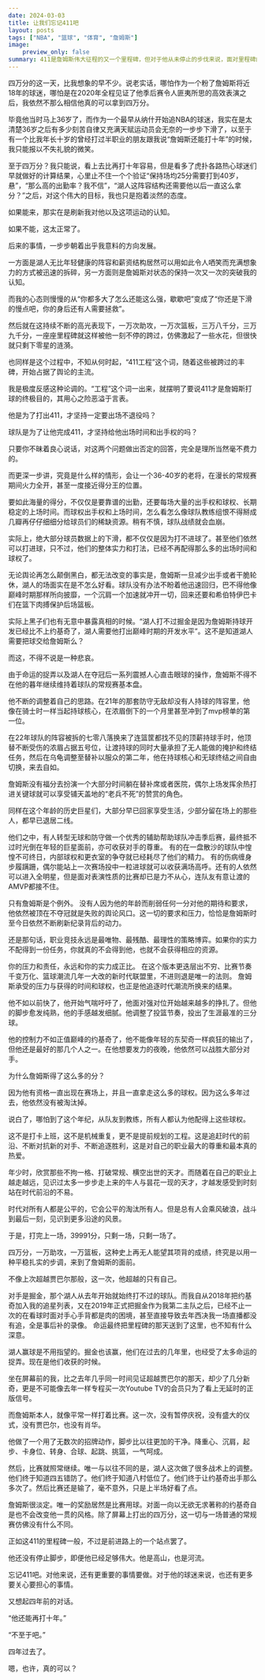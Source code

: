 ```yaml
---
date: 2024-03-03
title: 让我们忘记411吧
layout: posts
tags: ["NBA", "篮球", "体育", "詹姆斯"]
image:
    preview_only: false
summary: 411是詹姆斯伟大征程的又一个里程碑，但对于他从未停止的步伐来说，面对里程碑的态度更多的是淡然。
---
```


四万分的这一天，比我想象的早不少。说老实话，哪怕作为一个粉了詹姆斯将近18年的球迷，哪怕是在2020年全程见证了他季后赛令人匪夷所思的高效表演之后，我依然不那么相信他真的可以拿到四万分。

毕竟他当时马上36岁了，而作为一个最早从纳什开始追NBA的球迷，我实在是太清楚36岁之后有多少刻苦自律又充满天赋运动员会无奈的一步步下滑了，以至于有一个比我年长十岁的曾经打过半职业的朋友跟我说“詹姆斯还能打十年”的时候，我只能报以不失礼貌的微笑。

至于四万分？我只能说，看上去比再打十年容易，但是看多了虎扑各路热心球迷们早就做好的计算结果，心里止不住一个个验证“保持场均25分需要打到40岁，悬”，“那么高的出勤率？我不信”，“湖人这阵容结构还需要他以后一直这么拿分？”之后，对这个伟大的目标，我也只是抱着淡然的态度。

如果能来，那实在是刷新我对他以及这项运动的认知。

如果不能，这太正常了。

后来的事情，一步步朝着出乎我意料的方向发展。

一方面是湖人无比年轻健康的阵容和薪资结构居然可以用如此令人哂笑而充满想象力的方式被迅速的拆碎，另一方面则是詹姆斯对状态的保持一次又一次的突破我的认知。

而我的心态则慢慢的从“你都多大了怎么还能这么强，歇歇吧”变成了“你还是下滑的慢点吧，你的身后还有人需要拯救”。

然后就在这持续不断的高光表现下，一万次助攻，一万次篮板，三万八千分，三万九千分，一座座里程碑就这样被他一刻不停的跨过，仿佛激起了一些水花，但很快就只剩下零星的涟漪。

也同样是这个过程中，不知从何时起，“411工程”这个词，随着这些被跨过的丰碑，开始占据了舆论的主流。

我是极度反感这种论调的。“工程”这个词一出来，就摆明了要说411才是詹姆斯打球的终极目的，其用心之险恶溢于言表。

他是为了打出411，才坚持一定要出场不退役吗？

球队是为了让他完成411，才坚持给他出场时间和出手权的吗？

只要你不昧着良心说话，对这两个问题做出否定的回答，完全是理所当然毫不费力的。

而更深一步讲，究竟是什么样的情形，会让一个36-40岁的老将，在漫长的常规赛期间火力全开，甚至一度接近得分王的位置。

要如此海量的得分，不仅仅是要靠谱的出勤，还要每场大量的出手权和球权、长期稳定的上场时间。而球权出手权和上场时间，怎么看怎么像球队教练组恨不得掰成几瓣再仔仔细细分给球员们的稀缺资源。稍有不慎，球队战绩就会血崩。

实际上，绝大部分球员数据上的下滑，都不仅仅是因为打不进球了。甚至他们依然可以打进球，只不过，他们的整体实力和打法，已经不再配得那么多的出场时间和球权了。

无论舆论再怎么颠倒黑白，都无法改变的事实是，詹姆斯一旦减少出手或者干脆轮休，湖人的场面实在是不怎么好看。球队没有办法不盼着他迅速回归，巴不得他像巅峰时期那样所向披靡，一个沉肩一个加速就冲开一切，回来还要和希伯特伊巴卡们在篮下肉搏保护后场篮板。

实际上黑子们也有无意中暴露真相的时候。“湖人打不过掘金是因为詹姆斯持球开发已经比不上约基奇了，湖人需要他打出巅峰时期的开发水平”。这不是知道湖人需要把球交给詹姆斯么？

而这，不得不说是一种悲哀。

由于命运的捉弄以及湖人在夺冠后一系列震撼人心直击眼球的操作，詹姆斯不得不在他的暮年继续维持着球队的常规赛基本盘。


他不断的调整着自己的思路。在21年的那套防守无敌却没有人持球的阵容里，他像在骑士时一样当起持球核心，在浓眉倒下的一个月里甚至冲到了mvp榜单的第一位。

在22年球队的阵容被拆的七零八落换来了连篮筐都找不见的顶薪持球手时，他顶替不断受伤的浓眉占据五号位，让渡持球的同时大量承担了无人能做的掩护和终结任务，然后在乌龟调整至替补以服众的第二年，他在持球核心和无球终结之间自由切换，来去自如。

詹姆斯没有福分去扮演一个大部分时间躺在替补席或者医院，偶尔上场发挥余热打进关键球就可以享受铺天盖地的“老兵不死”的赞赏的角色。

同样在这个年龄的历史巨星们，大部分早已回家享受生活，少部分留在场上的那些人，都早已退居二线。

他们之中，有人转型无球和防守做一个优秀的辅助帮助球队冲击季后赛，最终抵不过时光倒在年轻的巨星面前，亦可收获对手的尊重。
有的在一盘散沙的球队中惶惶不可终日，内部球权和更衣室的争夺就已经耗尽了他们的精力。
有的伤病缠身步履蹒跚，偶尔能站上一次赛场投中一粒进球就可以收获满场高呼。还有的人依然可以进入全明星，但是面对表演性质的比赛却已是力不从心，连队友有意让渡的AMVP都接不住。

只有詹姆斯是个例外。
没有人因为他的年龄而削弱任何一分对他的期待和要求，他依然被顶在不夺冠就是失败的舆论风口。这一切的要求和压力，恰恰是詹姆斯时至今日依然不断刷新纪录背后的动力。

还是那句话，职业竞技永远是最唯物、最残酷、最理性的策略博弈。如果你的实力不配得到一份任务，你就真的不会得到他，也就不会获得相应的资源。

你的压力和责任，永远和你的实力成正比。
在这个版本更迭层出不穷、比赛节奏千变万化、篮球潮流几年一大改的新时代联盟里，不进则退是唯一的法则。
詹姆斯承受的压力与获得的时间和球权，也正是他追逐时代潮流所换来的结果。

他不如以前快了，他开始气喘吁吁了，他面对强对位开始越来越多的挣扎了。但他的脚步愈发纯熟，他的手感越发细腻。他调整了投篮节奏，投出了生涯最准的三分球。

他的控制力不如正值巅峰的约基奇了，他不能像年轻的东契奇一样疯狂的输出了，但他还是最好的那几个人之一。在他想要发力的夜晚，他依然可以战胜大部分对手。

为什么詹姆斯得了这么多的分？

因为他有资格一直出现在赛场上，并且一直拿走这么多的球权。因为这么多年过去，他依然没有被淘汰掉。

说白了，哪怕到了这个年纪，从队友到教练，所有人都认为他配得上这些球权。

这不是打卡上班，这不是机械重复，更不是提前规划的工程。这是追赶时代的前沿、不断对抗新的对手、不断追逐胜利，这是对自己的职业最大的尊重和最本真的热爱。

年少时，欣赏那些不拘一格、打破常规、横空出世的天才。而随着在自己的职业上越走越远，见识过太多一步步走上来的牛人与昙花一现的天才，才越发感受到时刻站在时代前沿的不易。

时代对所有人都是公平的，它会公平的淘汰所有人。但是总有人会乘风破浪，战斗到最后一刻，见识到更多沿途的风景。

于是，打完上一场，39991分，只剩一场，只剩一场了。

四万分，一万助攻，一万篮板，这种史上再无人能望其项背的成绩，终究是以用一种平稳扎实的步调，来到了詹姆斯的面前。

不像上次超越贾巴尔那般，这一次，他超越的只有自己。

对手是掘金，那个湖人从去年开始就始终打不过的球队。而我自从2018年把约基奇加入我的追星列表，又在2019年正式把掘金作为我第二主队之后，已经不止一次的在看球时面对手心手背都是肉的困境，甚至直接导致去年西决我一场直播都没有追，全是事后补的录像。
命运最终把里程碑的那天送到了这里，也不知有什么深意。

湖人赢球是不用指望的。掘金也该赢，他们在过去的几年里，也经受了太多命运的捉弄。现在是他们收获的时候。

坐在屏幕前的我，比之去年几乎同一时间见证超越贾巴尔的那天，却少了几分新奇，更是不可能像去年一样专程买一次Youtube TV的会员只为了看上无延时的正版信号。

而詹姆斯本人，就像平常一样打着比赛。这一次，没有暂停庆祝，没有盛大的仪式，没有贾巴尔，也没有肖华。

他做了一个用了无数次的招牌动作，脚步比以往更加的干净。降重心、沉肩，起步、卡身位、转身、合球、起跳、挑篮，一气呵成。

然后，比赛就照常继续。唯一与以往不同的是，湖人这次做了很多战术上的调整。他们终于知道四五错防了。他们终于知道八村低位了。他们终于让约基奇出手那么多次了。然后比赛还是输了，毫不意外，只是上半场好看了点。

詹姆斯很淡定。唯一的奖励居然是比赛用球。对面一向以无欲无求著称的约基奇自是也不会改变他一贯的风格。除了屏幕上打出的四万分，这一切与一场普通的常规赛仿佛没有什么不同。

正如这411的里程碑一般，不过是前进路上的一个站点罢了。

他还没有停止脚步，即便他已经足够伟大。他是高山，也是河流。

忘记411吧。对他来说，还有更重要的事情要做。对于他的球迷来说，也还有更多要关心要担心的事情。

又想起四年前的对话。

“他还能再打十年。”

“不至于吧。”

四年过去了。

嗯，也许，真的可以？
